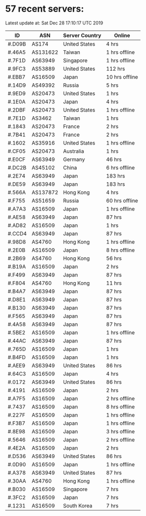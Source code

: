 # 57 recent servers:

Latest update at: Sat Dec 28 17:10:17 UTC 2019

| ID | ASN | Server Country | Online |
| -- | --- | -------------- | ------ |
| #.D09B | AS174 | United States | 4 hrs |
| #.46A5 | AS131622 | Taiwan | 1 hrs offline |
| #.7F1D | AS63949 | Singapore | 1 hrs offline |
| #.9FC3 | AS53889 | United States | 112 hrs |
| #.EBB7 | AS16509 | Japan | 10 hrs offline |
| #.14D9 | AS49392 | Russia | 5 hrs |
| #.9ED9 | AS20473 | United States | 1 hrs |
| #.1E0A | AS20473 | Japan | 4 hrs |
| #.2DBF | AS20473 | United States | 1 hrs offline |
| #.7E1D | AS3462 | Taiwan | 1 hrs |
| #.1843 | AS20473 | France | 2 hrs |
| #.7B41 | AS20473 | France | 2 hrs |
| #.1602 | AS35916 | United States | 1 hrs offline |
| #.CF05 | AS20473 | Australia | 1 hrs |
| #.E0CF | AS63949 | Germany | 46 hrs |
| #.DC2B | AS45102 | China | 6 hrs offline |
| #.2E74 | AS63949 | Japan | 183 hrs |
| #.DE59 | AS63949 | Japan | 183 hrs |
| #.566A | AS137872 | Hong Kong | 4 hrs |
| #.F755 | AS51659 | Russia | 60 hrs offline |
| #.A7A3 | AS16509 | Japan | 1 hrs offline |
| #.AE58 | AS63949 | Japan | 87 hrs |
| #.AD82 | AS16509 | Japan | 1 hrs |
| #.CCD4 | AS63949 | Japan | 87 hrs |
| #.98D8 | AS4760 | Hong Kong | 1 hrs offline |
| #.2E0B | AS16509 | Japan | 8 hrs offline |
| #.2B69 | AS4760 | Hong Kong | 56 hrs |
| #.B19A | AS16509 | Japan | 2 hrs |
| #.F499 | AS63949 | Japan | 87 hrs |
| #.F804 | AS4760 | Hong Kong | 11 hrs |
| #.B4A7 | AS63949 | Japan | 87 hrs |
| #.D8E1 | AS63949 | Japan | 87 hrs |
| #.B130 | AS63949 | Japan | 87 hrs |
| #.F565 | AS63949 | Japan | 87 hrs |
| #.4A58 | AS63949 | Japan | 87 hrs |
| #.5BE2 | AS16509 | Japan | 1 hrs offline |
| #.44AC | AS63949 | Japan | 87 hrs |
| #.765D | AS16509 | Japan | 1 hrs |
| #.B4FD | AS16509 | Japan | 1 hrs |
| #.AEE9 | AS63949 | United States | 86 hrs |
| #.64C3 | AS16509 | Japan | 4 hrs |
| #.0172 | AS63949 | United States | 86 hrs |
| #.4191 | AS16509 | Japan | 2 hrs |
| #.A7F5 | AS16509 | Japan | 2 hrs offline |
| #.7437 | AS16509 | Japan | 8 hrs offline |
| #.227F | AS16509 | Japan | 1 hrs offline |
| #.F3B7 | AS16509 | Japan | 1 hrs offline |
| #.8E98 | AS16509 | Japan | 3 hrs offline |
| #.5646 | AS16509 | Japan | 2 hrs offline |
| #.4E2A | AS16509 | Japan | 2 hrs |
| #.D536 | AS63949 | United States | 86 hrs |
| #.0D90 | AS16509 | Japan | 1 hrs offline |
| #.A378 | AS63949 | United States | 87 hrs |
| #.30AA | AS4760 | Hong Kong | 1 hrs offline |
| #.B030 | AS16509 | Singapore | 7 hrs |
| #.3FC2 | AS16509 | Japan | 7 hrs |
| #.1231 | AS16509 | South Korea | 7 hrs |

